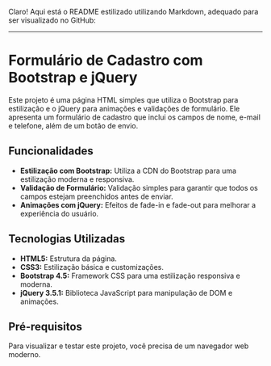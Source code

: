 Claro! Aqui está o README estilizado utilizando Markdown, adequado para ser visualizado no GitHub:

---

# Formulário de Cadastro com Bootstrap e jQuery

Este projeto é uma página HTML simples que utiliza o Bootstrap para estilização e o jQuery para animações e validações de formulário. Ele apresenta um formulário de cadastro que inclui os campos de nome, e-mail e telefone, além de um botão de envio.

## Funcionalidades

- **Estilização com Bootstrap:** Utiliza a CDN do Bootstrap para uma estilização moderna e responsiva.
- **Validação de Formulário:** Validação simples para garantir que todos os campos estejam preenchidos antes de enviar.
- **Animações com jQuery:** Efeitos de fade-in e fade-out para melhorar a experiência do usuário.

## Tecnologias Utilizadas

- **HTML5:** Estrutura da página.
- **CSS3:** Estilização básica e customizações.
- **Bootstrap 4.5:** Framework CSS para uma estilização responsiva e moderna.
- **jQuery 3.5.1:** Biblioteca JavaScript para manipulação de DOM e animações.

## Pré-requisitos

Para visualizar e testar este projeto, você precisa de um navegador web moderno.
